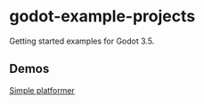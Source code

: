 # godot-example-projects
Getting started examples for Godot 3.5.

## Demos

[Simple platformer](./platformer-simple/builds/html5/index.html)
